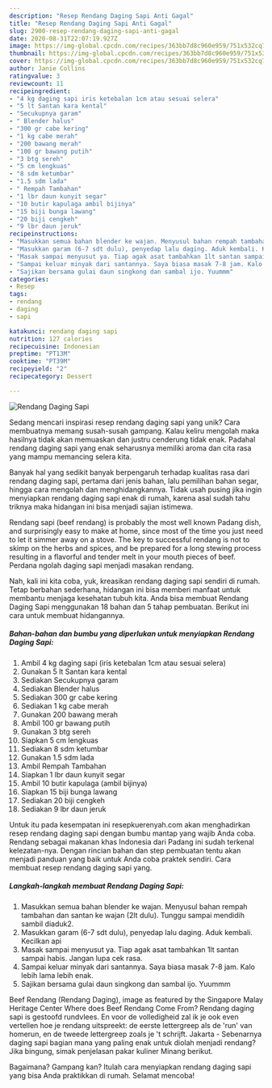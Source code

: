 ```yaml
---
description: "Resep Rendang Daging Sapi Anti Gagal"
title: "Resep Rendang Daging Sapi Anti Gagal"
slug: 2900-resep-rendang-daging-sapi-anti-gagal
date: 2020-08-31T22:07:19.927Z
image: https://img-global.cpcdn.com/recipes/363bb7d8c960e959/751x532cq70/rendang-daging-sapi-foto-resep-utama.jpg
thumbnail: https://img-global.cpcdn.com/recipes/363bb7d8c960e959/751x532cq70/rendang-daging-sapi-foto-resep-utama.jpg
cover: https://img-global.cpcdn.com/recipes/363bb7d8c960e959/751x532cq70/rendang-daging-sapi-foto-resep-utama.jpg
author: Janie Collins
ratingvalue: 3
reviewcount: 11
recipeingredient:
- "4 kg daging sapi iris ketebalan 1cm atau sesuai selera"
- "5 lt Santan kara kental"
- "Secukupnya garam"
- " Blender halus"
- "300 gr cabe kering"
- "1 kg cabe merah"
- "200 bawang merah"
- "100 gr bawang putih"
- "3 btg sereh"
- "5 cm lengkuas"
- "8 sdm ketumbar"
- "1.5 sdm lada"
- " Rempah Tambahan"
- "1 lbr daun kunyit segar"
- "10 butir kapulaga ambil bijinya"
- "15 biji bunga lawang"
- "20 biji cengkeh"
- "9 lbr daun jeruk"
recipeinstructions:
- "Masukkan semua bahan blender ke wajan. Menyusul bahan rempah tambahan dan santan ke wajan (2lt dulu). Tunggu sampai mendidih sambil diaduk2."
- "Masukkan garam (6-7 sdt dulu), penyedap lalu daging. Aduk kembali. Kecilkan api"
- "Masak sampai menyusut ya. Tiap agak asat tambahkan 1lt santan sampai habis. Jangan lupa cek rasa."
- "Sampai keluar minyak dari santannya. Saya biasa masak 7-8 jam. Kalo lebih lama lebih enak."
- "Sajikan bersama gulai daun singkong dan sambal ijo. Yuummm"
categories:
- Resep
tags:
- rendang
- daging
- sapi

katakunci: rendang daging sapi 
nutrition: 127 calories
recipecuisine: Indonesian
preptime: "PT13M"
cooktime: "PT39M"
recipeyield: "2"
recipecategory: Dessert

---
```



![Rendang Daging Sapi](https://img-global.cpcdn.com/recipes/363bb7d8c960e959/751x532cq70/rendang-daging-sapi-foto-resep-utama.jpg)

Sedang mencari inspirasi resep rendang daging sapi yang unik? Cara membuatnya memang susah-susah gampang. Kalau keliru mengolah maka hasilnya tidak akan memuaskan dan justru cenderung tidak enak. Padahal rendang daging sapi yang enak seharusnya memiliki aroma dan cita rasa yang mampu memancing selera kita.

Banyak hal yang sedikit banyak berpengaruh terhadap kualitas rasa dari rendang daging sapi, pertama dari jenis bahan, lalu pemilihan bahan segar, hingga cara mengolah dan menghidangkannya. Tidak usah pusing jika ingin menyiapkan rendang daging sapi enak di rumah, karena asal sudah tahu triknya maka hidangan ini bisa menjadi sajian istimewa.

Rendang sapi (beef rendang) is probably the most well known Padang dish, and surprisingly easy to make at home, since most of the time you just need to let it simmer away on a stove. The key to successful rendang is not to skimp on the herbs and spices, and be prepared for a long stewing process resulting in a flavorful and tender melt in your mouth pieces of beef. Perdana ngolah daging sapi menjadi masakan rendang.


Nah, kali ini kita coba, yuk, kreasikan rendang daging sapi sendiri di rumah. Tetap berbahan sederhana, hidangan ini bisa memberi manfaat untuk membantu menjaga kesehatan tubuh kita. Anda bisa membuat Rendang Daging Sapi menggunakan 18 bahan dan 5 tahap pembuatan. Berikut ini cara untuk membuat hidangannya.

<!--inarticleads1-->

##### Bahan-bahan dan bumbu yang diperlukan untuk menyiapkan Rendang Daging Sapi:

1. Ambil 4 kg daging sapi (iris ketebalan 1cm atau sesuai selera)
1. Gunakan 5 lt Santan kara kental
1. Sediakan Secukupnya garam
1. Sediakan  Blender halus
1. Sediakan 300 gr cabe kering
1. Sediakan 1 kg cabe merah
1. Gunakan 200 bawang merah
1. Ambil 100 gr bawang putih
1. Gunakan 3 btg sereh
1. Siapkan 5 cm lengkuas
1. Sediakan 8 sdm ketumbar
1. Gunakan 1.5 sdm lada
1. Ambil  Rempah Tambahan
1. Siapkan 1 lbr daun kunyit segar
1. Ambil 10 butir kapulaga (ambil bijinya)
1. Siapkan 15 biji bunga lawang
1. Sediakan 20 biji cengkeh
1. Sediakan 9 lbr daun jeruk


Untuk itu pada kesempatan ini resepkuerenyah.com akan menghadirkan resep rendang daging sapi dengan bumbu mantap yang wajib Anda coba. Rendang sebagai makanan khas Indonesia dari Padang ini sudah terkenal kelezatan-nya. Dengan rincian bahan dan step pembuatan tentu akan menjadi panduan yang baik untuk Anda coba praktek sendiri. Cara membuat resep rendang daging sapi yang. 

<!--inarticleads2-->

##### Langkah-langkah membuat Rendang Daging Sapi:

1. Masukkan semua bahan blender ke wajan. Menyusul bahan rempah tambahan dan santan ke wajan (2lt dulu). Tunggu sampai mendidih sambil diaduk2.
1. Masukkan garam (6-7 sdt dulu), penyedap lalu daging. Aduk kembali. Kecilkan api
1. Masak sampai menyusut ya. Tiap agak asat tambahkan 1lt santan sampai habis. Jangan lupa cek rasa.
1. Sampai keluar minyak dari santannya. Saya biasa masak 7-8 jam. Kalo lebih lama lebih enak.
1. Sajikan bersama gulai daun singkong dan sambal ijo. Yuummm


Beef Rendang (Rendang Daging), image as featured by the Singapore Malay Heritage Center Where does Beef Rendang Come From? Rendang daging sapi is gestoofd rundvlees. En voor de volledigheid zal ik je ook even vertellen hoe je rendang uitspreekt: de eerste lettergreep als de &#39;run&#39; van homerun, en de tweede lettergreep zoals je &#39;t schrijft. Jakarta - Sebenarnya daging sapi bagian mana yang paling enak untuk diolah menjadi rendang? Jika bingung, simak penjelasan pakar kuliner Minang berikut. 

Bagaimana? Gampang kan? Itulah cara menyiapkan rendang daging sapi yang bisa Anda praktikkan di rumah. Selamat mencoba!
